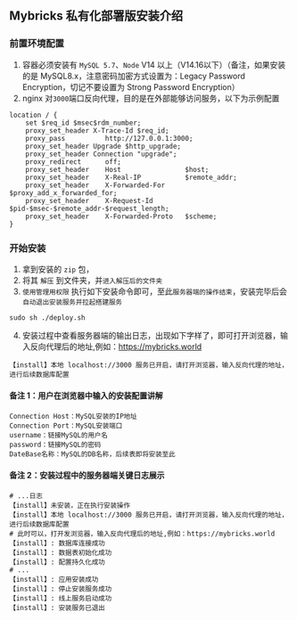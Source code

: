 ## Mybricks 私有化部署版安装介绍

### 前置环境配置

1. 容器必须安装有 `MySQL 5.7`、`Node` V14 以上（V14.16以下）（备注，如果安装的是 MySQL8.x，注意密码加密方式设置为：Legacy Password Encryption，切记不要设置为 Strong Password Encryption）
2. nginx 对`3000`端口反向代理，目的是在外部能够访问服务，以下为示例配置

```
location / {
    set $req_id $msec$rdm_number;
    proxy_set_header X-Trace-Id $req_id;
    proxy_pass          http://127.0.0.1:3000;
    proxy_set_header Upgrade $http_upgrade;
    proxy_set_header Connection "upgrade";
    proxy_redirect      off;
    proxy_set_header    Host                $host;
    proxy_set_header    X-Real-IP           $remote_addr;
    proxy_set_header    X-Forwarded-For     $proxy_add_x_forwarded_for;
    proxy_set_header    X-Request-Id        $pid-$msec-$remote_addr-$request_length;
    proxy_set_header    X-Forwarded-Proto   $scheme;
}
```

### 开始安装

1. 拿到安装的 `zip` 包，
2. 将其 `解压` 到文件夹，并`进入解压后的文件夹`
3. `使用管理用权限` 执行如下安装命令即可，至此`服务器端的操作结束`，安装完毕后会`自动退出安装服务并拉起搭建服务`

```shell
sudo sh ./deploy.sh
```

4. 安装过程中查看服务器端的输出日志，出现如下字样了，即可打开浏览器，输入反向代理后的地址,例如：https://mybricks.world

```shell
【install】本地 localhost://3000 服务已开启，请打开浏览器，输入反向代理的地址，进行后续数据库配置
```

#### 备注 1：用户在浏览器中输入的安装配置讲解

```
Connection Host：MySQL安装的IP地址
Connection Port：MySQL安装端口
username：链接MySQL的用户名
password：链接MySQL的密码
DateBase名称：MySQL的DB名称，后续表即将安装至此
```

#### 备注 2：安装过程中的服务器端关键日志展示

```shell
# ...日志
【install】未安装，正在执行安装操作
【install】本地 localhost://3000 服务已开启，请打开浏览器，输入反向代理的地址，进行后续数据库配置
# 此时可以，打开发浏览器，输入反向代理后的地址,例如：https://mybricks.world
【install】: 数据库连接成功
【install】: 数据表初始化成功
【install】: 配置持久化成功
# ...
【install】: 应用安装成功
【install】: 停止安装服务成功
【install】: 线上服务启动成功
【install】: 安装服务已退出
```
